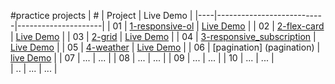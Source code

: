 #practice projects
| #  | Project                   | Live Demo           |
|----|---------------------------|---------------------|
| 01 | [1-responsive-ol](1-responsive-ol)                   | [Live Demo](https://wyang0917.github.io/lab/1-responsive-ol)               |
| 02 | [2-flex-card](2-flex-card)                           | [Live Demo](https://wyang0917.github.io/lab/2-flex-card)                   |
| 03 | [2-grid](2-grid)                                     | [Live Demo](https://wyang0917.github.io/lab/2-grid)                        |
| 04 | [3-responsive_subscription](3-resposive_subscription) | [Live Demo](https://wyang0917.github.io/lab/3-resposive_subscription)      |
| 05 | [4-weather](4-weather)                               | [Live Demo](https://wyang0917.github.io/lab/4-weather)                     |
| 06 | [pagination] (pagination)                            | [live Demo](https://wyang0917.github.io/lab/pagination/public)             |
| 07 | ...                       | ...                 |
| 08 | ...                       | ...                 |
| 09 | ...                       | ...                 |
| 10 | ...                       | ...                 |                
| .. | ...                       | ...                 |
